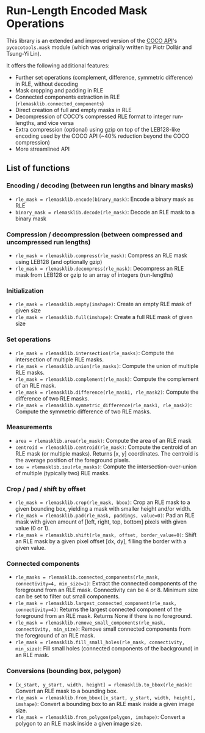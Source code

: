 # Run-Length Encoded Mask Operations

This library is an extended and improved version of the [COCO API](https://github.com/cocodataset/cocoapi)'s `pycocotools.mask` module (which was originally written by Piotr Dollár and Tsung-Yi Lin).

It offers the following additional features:

- Further set operations (complement, difference, symmetric difference) in RLE, without decoding
- Mask cropping and padding in RLE
- Connected components extraction in RLE (`rlemasklib.connected_components`) 
- Direct creation of full and empty masks in RLE
- Decompression of COCO's compressed RLE format to integer run-lengths, and vice versa
- Extra compression (optional) using gzip on top of the LEB128-like encoding used by the COCO API (~40% reduction beyond
  the COCO compression)
- More streamlined API

## List of functions

### Encoding / decoding (between run lengths and binary masks)
- `rle_mask = rlemasklib.encode(binary_mask)`: Encode a binary mask as RLE
- `binary_mask = rlemasklib.decode(rle_mask)`: Decode an RLE mask to a binary mask

### Compression / decompression (between compressed and uncompressed run lengths)
- `rle_mask = rlemasklib.compress(rle_mask)`: Compress an RLE mask using LEB128 (and optionally gzip)
- `rle_mask = rlemasklib.decompress(rle_mask)`: Decompress an RLE mask from LEB128 or gzip to an array of integers (run-lengths)

### Initialization
- `rle_mask = rlemasklib.empty(imshape)`: Create an empty RLE mask of given size
- `rle_mask = rlemasklib.full(imshape)`: Create a full RLE mask of given size

### Set operations
- `rle_mask = rlemasklib.intersection(rle_masks)`: Compute the intersection of multiple RLE masks.
- `rle_mask = rlemasklib.union(rle_masks)`: Compute the union of multiple RLE masks.
- `rle_mask = rlemasklib.complement(rle_mask)`: Compute the complement of an RLE mask.
- `rle_mask = rlemasklib.difference(rle_mask1, rle_mask2)`: Compute the difference of two RLE masks.
- `rle_mask = rlemasklib.symmetric_difference(rle_mask1, rle_mask2)`: Compute the symmetric difference of two RLE masks.

### Measurements
- `area = rlemasklib.area(rle_mask)`: Compute the area of an RLE mask
- `centroid = rlemasklib.centroid(rle_mask)`: Compute the centroid of an RLE mask (or multiple masks). Returns [x, y] coordinates. The centroid is the average position of the foreground pixels. 
- `iou = rlemasklib.iou(rle_masks)`: Compute the intersection-over-union of multiple (typically two) RLE masks.


### Crop / pad / shift by offset
- `rle_mask = rlemasklib.crop(rle_mask, bbox)`: Crop an RLE mask to a given bounding box, yielding a mask with smaller height and/or width.
- `rle_mask = rlemasklib.pad(rle_mask, paddings, value=0)`: Pad an RLE mask with given amount of [left, right, top, bottom] pixels with given value (0 or 1).
- `rle_mask = rlemasklib.shift(rle_mask, offset, border_value=0)`: Shift an RLE mask by a given pixel offset [dx, dy], filling the border with a given value.

### Connected components
- `rle_masks = rlemasklib.connected_components(rle_mask, connectivity=4, min_size=1)`: Extract the connected components of the foreground from an RLE mask. Connectivity can be 4 or 8. Minimum size can be set to filter out small components.
- `rle_mask = rlemasklib.largest_connected_component(rle_mask, connectivity=4)`: Returns the largest connected component of the foreground from an RLE mask. Returns None if there is no foreground.
- `rle_mask = rlemasklib.remove_small_components(rle_mask, connectivity, min_size)`: Remove small connected components from the foreground of an RLE mask.
- `rle_mask = rlemasklib.fill_small_holes(rle_mask, connectivity, min_size)`: Fill small holes (connected components of the background) in an RLE mask.

### Conversions (bounding box, polygon)
- `[x_start, y_start, width, height] = rlemasklib.to_bbox(rle_mask)`: Convert an RLE mask to a bounding box.
- `rle_mask = rlemasklib.from_bbox([x_start, y_start, width, height], imshape)`: Convert a bounding box to an RLE mask inside a given image size.
- `rle_mask = rlemasklib.from_polygon(polygon, imshape)`: Convert a polygon to an RLE mask inside a given image size.
